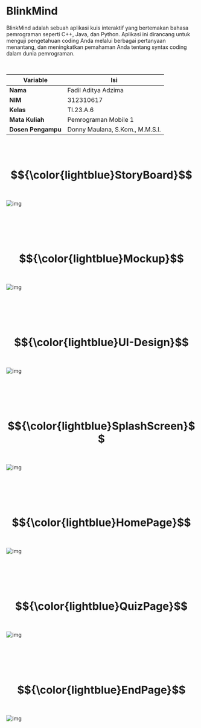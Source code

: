 # BlinkMind
BlinkMind adalah sebuah aplikasi kuis interaktif yang bertemakan bahasa pemrograman seperti C++, Java, dan Python. Aplikasi ini dirancang untuk menguji pengetahuan coding Anda melalui berbagai pertanyaan menantang, dan meningkatkan pemahaman Anda tentang syntax coding dalam dunia pemrograman.

<br>

| Variable           |             Isi            |
| -------------------|----------------------------|
| **Nama**           |         Fadil Aditya Adzima    |
| **NIM**            |          312310617         |
| **Kelas**          |          TI.23.A.6         |
| **Mata Kuliah**    |      Pemrograman Mobile 1     |
| **Dosen Pengampu** | Donny Maulana, S.Kom., M.M.S.I.  |

<br> <br> 



# $${\color{lightblue}StoryBoard}$$
<br>

![img](doc/StoryBoard.png) <br> <br>


<br> <br> <br>

# $${\color{lightblue}Mockup}$$
<br>

![img](doc/Mockup.png) <br> <br>


<br> <br> <br>

# $${\color{lightblue}UI-Design}$$
<br>

![img](doc/UI_Design.png) <br> <br>


<br> <br> <br>

# $${\color{lightblue}SplashScreen}$$
<br>

![img](doc/UI_SplashScreen.png) <br> <br>


<br> <br> <br>

# $${\color{lightblue}HomePage}$$
<br>

![img](doc/UI_HomePage.png) <br> <br>


<br> <br> <br>

# $${\color{lightblue}QuizPage}$$
<br>

![img](doc/UI_QuizPage.png) <br> <br>


<br> <br> <br>

# $${\color{lightblue}EndPage}$$
<br>

![img](doc/UI_EndPage.png) <br> <br>


<br> <br> <br>
